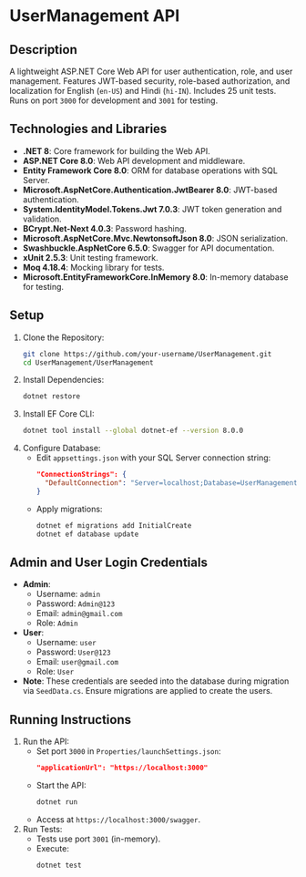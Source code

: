 # UserManagement API

## Description
A lightweight ASP.NET Core Web API for user authentication, role, and user management. Features JWT-based security, role-based authorization, and localization for English (`en-US`) and Hindi (`hi-IN`). Includes 25 unit tests. Runs on port `3000` for development and `3001` for testing.

## Technologies and Libraries
- **.NET 8**: Core framework for building the Web API.
- **ASP.NET Core 8.0**: Web API development and middleware.
- **Entity Framework Core 8.0**: ORM for database operations with SQL Server.
- **Microsoft.AspNetCore.Authentication.JwtBearer 8.0**: JWT-based authentication.
- **System.IdentityModel.Tokens.Jwt 7.0.3**: JWT token generation and validation.
- **BCrypt.Net-Next 4.0.3**: Password hashing.
- **Microsoft.AspNetCore.Mvc.NewtonsoftJson 8.0**: JSON serialization.
- **Swashbuckle.AspNetCore 6.5.0**: Swagger for API documentation.
- **xUnit 2.5.3**: Unit testing framework.
- **Moq 4.18.4**: Mocking library for tests.
- **Microsoft.EntityFrameworkCore.InMemory 8.0**: In-memory database for testing.

## Setup
1. Clone the Repository:
   ```bash
   git clone https://github.com/your-username/UserManagement.git
   cd UserManagement/UserManagement
   ```
2. Install Dependencies:
   ```bash
   dotnet restore
   ```
3. Install EF Core CLI:
   ```bash
   dotnet tool install --global dotnet-ef --version 8.0.0
   ```
4. Configure Database:
   - Edit `appsettings.json` with your SQL Server connection string:
     ```json
     "ConnectionStrings": {
       "DefaultConnection": "Server=localhost;Database=UserManagementDb;Trusted_Connection=True;TrustServerCertificate=True"
     }
     ```
   - Apply migrations:
     ```bash
     dotnet ef migrations add InitialCreate
     dotnet ef database update
     ```

## Admin and User Login Credentials
- **Admin**:
  - Username: `admin`
  - Password: `Admin@123`
  - Email: `admin@gmail.com`
  - Role: `Admin`
- **User**:
  - Username: `user`
  - Password: `User@123`
  - Email: `user@gmail.com`
  - Role: `User`
- **Note**: These credentials are seeded into the database during migration via `SeedData.cs`. Ensure migrations are applied to create the users.

## Running Instructions
1. Run the API:
   - Set port `3000` in `Properties/launchSettings.json`:
     ```json
     "applicationUrl": "https://localhost:3000"
     ```
   - Start the API:
     ```bash
     dotnet run
     ```
   - Access at `https://localhost:3000/swagger`.
2. Run Tests:
   - Tests use port `3001` (in-memory).
   - Execute:
     ```bash
     dotnet test
     ```